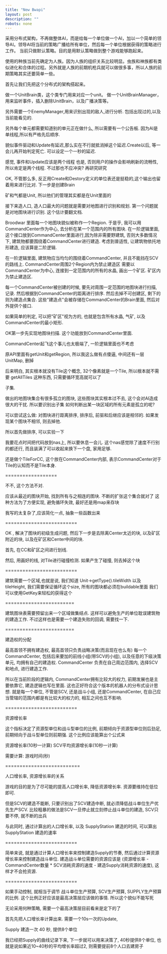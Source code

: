 ```yaml
---
title: "New Bwapi"
layout: post
description: ""
robots: none
---
```


采用分布式架构，不再做整体AI，而是给每一个单位做一个AI，加以一个简单的领导AI。领导AI将当前的策略广播给所有单位，然后每一个单位根据获得的策略进行工作。
当前只做默认策略。目的是用默认策略做到整个游戏能够跑起来。

使用的种族当前先确定为人族。因为人族的组织关系比较明显。虫族和神族都有类似进化和合体的过程。另外就是人族的前期机枪兵就可以做很多事，所以人族的前期策略其实还要简单一些。

首先让我们先把这个分布式的架构搭起来。

做一个UnitBrain类，这个类专门用来对应一个unit。
做一个UnitBrainManager，用来监听事件，插入删除UnitBrain，以及广播决策等。

另外需要一个EnemyManager,用来识别出现的敌人,进行分析. 包括出现过的,以及当前能看见的.

另外每个单元都需要知道别的单元正在做什么, 所以需要有一个公告板. 因为AI是单线程,所以有严格先后顺序.

貌似事件驱动和Update有延迟,那么实在不行就抵消掉这个延迟.Create以后, 等一会儿再开始判定死亡. 可以设定一个一秒的延迟.

感觉, 事件和Update应该是两个线程
也是, 否则用户的操作会影响刷新的流畅性,所以肯定是两个线程. 不过那也不应冲突? 再研究研究

OK, 不管那么多, 反正用Create和Destory定义的单位表还是挺稳的,这个输出也留着用来进行比对. 下一步是创建Brain

矿和气都是Unit, 所以他们的管理其实都是在Unit里面的

接下来造人口, 造人口最大的问题就是需要对地图进行识别和规划. 
第一个问题就是对地图块进行识别. 这个估计要翻文档.

Broodwar 里面每一个地图块貌似被称作一个Region. 于是乎, 我可以用 CommandCenter作为中心, 去分析在某一个范围内的所有图块.
在一阶逻辑里面, 这个接口放到CommandCenter里面进行,因为除非需要野建筑, 否则大多数情况下, 建筑物都要围绕着CommandCenter进行建造. 
考虑到普适性, 让建筑物依托地形建造, 应该算是二阶逻辑. 

在一阶逻辑里面, 建筑物应当均匀的围绕着CommandCenter, 并且不能挡在SCV的路线上. CommandCenter周围2个Region内为禁止建造区
需要以CommandCenter为中心, 连接到一定范围内的所有的水晶, 画出一个矿区. 矿区内为禁止建造区.

每一个CommandCenter被创建的时候, 要先对周围一定范围的地图块进行扫描, 记录. 然后根据到CommandCenter的距离进行排序.
然后去掉不可创建区, 剩下的则为建造点集合. 这些"建造点"会被存储在CommandCenter的Brain里面, 然后对外提供个接口.

如果简单的判定, 可以把"矿区"视为方的, 也就是包含所有水晶, 气矿, 以及CommandCenter的最小矩形.

OK第一步先实现地图块扫描. 这个功能放到CommandCenter里面. 

CommandCenter起飞这个事儿也太极端了, 一阶逻辑里面也不考虑

原API里面有getUnit和getRegion, 所以我这么做有点傻逼, 中间还有一层UnitMap, 删掉

后来明白, 其实根本就没有Tile这个概念, 32个像素就是一个Tile, 所以根本就不需要 getAllTiles 这种东西, 只需要循环宽高就可以了

子集.

做出的地图块集合有很多孤立的图块, 这些图块其实根本过不去, 这个会对AI造成很大的干扰. 所以要识别出子集
如何判断出某一块区域的所有元素是孤立的呢?

可以尝试这么做: 对图块进行距离排序, 排序后, 前驱和后继应该是相邻的. 如果发现某个图块不相邻, 则去掉他.

所以首先做排序, 可以实验一下

我要花点时间把代码放到nas上, 所以要休息一会儿. 这个nas感觉除了速度不行别的都还行, 而且装满了可以收起来换下一个盘, 家用足够.

还是做个TileForCC, 这个放在CommandCenter内部, 表示CommandCenter对于Tile的认知而不是Tile本身.

==================

不不, 这个方法不对.

应该从最近的图块开始, 找到所有与之相连的图块. 不断的扩张这个集合就对了
这种方法为了方便实现, 避免循环失效, 最好还是用map来存块

我写的太复杂了,应该简化一点, 抽象一些函数出来

=========================

OK , 解决了图块的初级生成问题, 然后下一步是去除离Center太近的块, 以及矿区附近的块, 以及在矿区和Center中间的块.

首先, 在CC和矿区之间进行划线.

然后, 用画好的线, 对Tile进行碰撞检测. 如果产生了碰撞, 则去掉这个块

=========================

建筑需要一个区域,也就是说, 我们知道 Unit->getType().tileWidth 以及 tileHeight, 我们需要保证循环这个size, 所有的图块都必须在buildable里面
我们可以使用GetKey来轻松的获得这个

========================

建筑图块表需要预留出来一个区域做集结点. 这样可以避免生产的单位耽误建筑物的建造工作.
不过这样也是需要一个建造失败的回调, 需要找一下.

========================

建造权的分配

最高首领不拥有建造权, 最高首领只负责战略决策(而且现在也么有)
每一个CommandCenter, 包括后来要加的前线小组(带SCV的小组), 以及任意的下级决策单元, 均拥有自己的建造权.
CommandCenter 负责在自己周边范围内, 选择SCV和地点, 进行建造工作.

所以在当前阶段的逻辑内, CommandCenter拥有比较大的权力, 前期发展也是主要依靠它, 建造逻辑也写在里面.
这也正好符合这个版本的机器人的分布式设计思想. 就是每一个单位, 不管是SCV, 还是战斗小组, 还是CommandCenter, 在自己应当管辖的范围内都是有比较大的权力的, 相互之间也互不影响.

=========================

资源增长率

这个指标决定了资源型单位和战斗型单位的比例, 前期倾向于资源型单位则后劲足, 前期倾向于战斗型单位则前期强. 这个比例应该能算出个公式来

资源增长率(10秒一计算)
SCV平均资源增长率(10秒一计算)

需要计算: 游戏时间(秒)

==========================

人口增长率, 资源增长率的关系

游戏的目的是为了尽可能的提高人口增长率, 降低资源增长率. 资源要维持在低位即可.

但是SCV的建造不能断, 只要识别出了SCV建造中断, 就必须降低战斗单位生产优先生产SCV. 比较粗暴的做法是SCV一旦停止就立刻停止战斗单位的建造, SCV只要不停, 就不断的出兵

与此同时, 通过计算出的人口增长率, 以及 SupplyStation 建造的时间, 可以算出SupplyStation 建造的速率

=========================

简单来说, 就是通过计算人口增长率来控制建造Supply的节奏, 然后通过计算资源增长率来控制建造战斗单位.
建造战斗单位需要的资源应该是 (资源增长率 - CommandCenter数量 * SCV消耗资源的速度 - 建造Supply消耗资源的速度), 这样才不会抢资源.

=========================

如果手动控制, 就相当于调节 战斗单位生产预算, SCV生产预算, SUPPLY生产预算的比例. 这个比例正好应该是最高决策层应该做的事情. 所以这个貌似不能写死

无论采用何种策略, 需要一个最高决策层目前看来是定下的了

首先先把人口增长率计算出来. 需要一个10s一次的Update, 

Supply 建造一次 40 秒, 提供8个单位

我已经把Supply的曲线记录下来, 下一步就可以用来决策了, 40秒提供8个单位, 也就是说如果近10~40秒的平均增长率超过2, 则需要提前8个人口去建房子